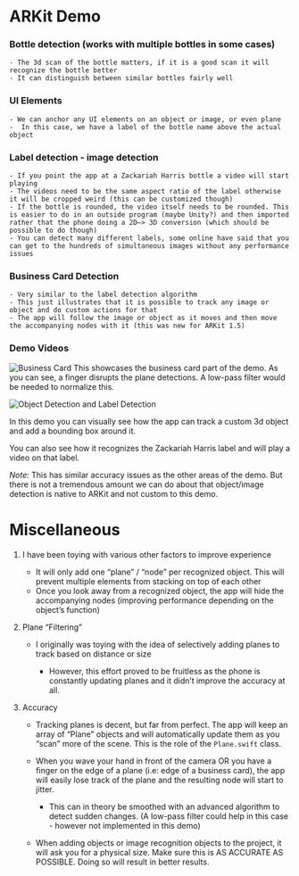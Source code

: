 
# ARKit Demo

###  Bottle detection (works with multiple bottles in some cases)

	- The 3d scan of the bottle matters, if it is a good scan it will recognize the bottle better
	- It can distinguish between similar bottles fairly well

###  UI Elements

	- We can anchor any UI elements on an object or image, or even plane
	-  In this case, we have a label of the bottle name above the actual object

### Label detection - image detection

	- If you point the app at a Zackariah Harris bottle a video will start playing
	- The videos need to be the same aspect ratio of the label otherwise it will be cropped weird (this can be customized though)
	- If the bottle is rounded, the video itself needs to be rounded. This is easier to do in an outside program (maybe Unity?) and then imported rather that the phone doing a 2D—> 3D conversion (which should be possible to do though)
	- You can detect many different labels, some online have said that you can get to the hundreds of simultaneous images without any performance issues

### Business Card Detection

	- Very similar to the label detection algorithm
	- This just illustrates that it is possible to track any image or object and do custom actions for that
	- The app will follow the image or object as it moves and then move the accompanying nodes with it (this was new for ARKit 1.5)

  ### Demo Videos
![Business Card](https://media.giphy.com/media/H7HYosfVqotAnlcmfR/giphy.gif)
This showcases the business card part of the demo. As you can see, a finger disrupts the plane detections. A low-pass filter would be needed to normalize this.

![Object Detection and Label Detection](https://media.giphy.com/media/Qumw7SSdam8bUleEDv/giphy.gif)

In this demo you can visually see how the app can track a custom 3d object and add a bounding box around it.

You can also see how it recognizes the Zackariah Harris label and will play a video on that label.

*Note:*
This has similar accuracy issues as the other areas of the demo. But there is not a tremendous amount we can do about that object/image detection is native to ARKit and not custom to this demo.

# Miscellaneous

1.  I have been toying with various other factors to improve experience

	- It will only add one “plane” / “node” per recognized object. This will prevent multiple elements from stacking on top of each other
	- Once you look away from a recognized object, the app will hide the accompanying nodes (improving performance depending on the object’s function)

3.  Plane “Filtering”

	- I originally was toying with the idea of selectively adding planes to track based on distance or size

		- However, this effort proved to be fruitless as the phone is constantly updating planes and it didn’t improve the accuracy at all.

5.  Accuracy

	- Tracking planes is decent, but far from perfect. The app will keep an array of “Plane” objects and will automatically update them as you “scan” more of the scene. This is the role of the `Plane.swift` class.
	- When you wave your hand in front of the camera OR you have a finger on the edge of a plane (i.e: edge of a business card), the app will easily lose track of the plane and the resulting node will start to jitter.

		- This can in theory be smoothed with an advanced algorithm to detect sudden changes. (A low-pass filter could help in this case - however not implemented in this demo)

	- When adding objects or image recognition objects to the project, it will ask you for a physical size. Make sure this is AS ACCURATE AS POSSIBLE. Doing so will result in better results.
